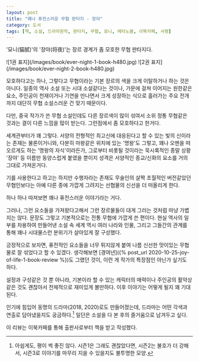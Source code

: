 ```yaml
---
layout: post
title: "꽤나 퓨전스러운 무협 판타지 - 장야"
category: 도서
tags: [책, 소설, 드라마원작, 판타지, 무협, 묘니, 메타노블, 이북카페, 서평]
---
```


'묘니(猫腻)'의
'장야(将夜)'는
장르 경계가 좀 모호한 무협 판타지다.

<p class="center" markdown="1">
![1권 표지](/images/book/ever-night-1-book-h480.jpg)
![2권 표지](/images/book/ever-night-2-book-h480.jpg)
</p>

모호하다고는 하나,
그렇다고 무협이라는 기본 장르의 색을 크게 이탈하거나 하는 것은 아니다.
일종의 역사 소설 또는 시대 소설같다는 것이나,
가문에 걸쳐 이어지는 원한같은 요소,
주인공이 천재이거나 기연을 만나면서 크게 성장하는 식으로 흘러가는 주요 전개까지
대단히 무협 소설스러운 건 맞기 때문이다.

다만, 중국 작가가 쓴 무협 소설인데도
다른 장르색이 많이 섞여서
소위 정통 무협같은 것과는 결이 다른 느낌을 많이 받는다.
그런점에서 좀 모호하다고 한거다.

세계관부터가 꽤 그렇다.
서양의 전형적인 최고신에 대응된다고 할 수 있는 빛의 신이라는 존재는 물론이거니와,
다분히 마왕같은 위치에 있는 '명왕'도 그렇고,
꽤나 오멘을 떠오르게도 하는 '명왕의 자식'이라든가,
그로부터 비롯될 것이라는 묵시록적인 종말 상황 '장야' 등
이름만 동양스럽게 붙였을 뿐이지 성격은 서양적인 종교/신화의 요소를 거의 그대로 가져온거다.

기를 사용한다고 하고는 하지만 수행자라는 존재도
무술인의 살짝 초월적인 버전같았던 무협인보다는
아예 다른 종에 가깝게 그려지는 선협물의 신선을 더 떠올리게 한다.

하나 하나 따져보면 꽤나 퓨전스러운 이야기라는 거다.

그러나, 그런 요소들을 가져왔다고해서 그런 장르물들이 대게 그러는 것처럼 마냥 가볍지는 않다.
문장도 그렇고 기본적으로는 전통 무협에 가깝게 쓴 편이다.
현실 역사의 일부를 차용하여 만들어낸 소설 속 세계 역시
여러 나라와 인물, 그리고 그들간의 관계를 통해
꽤나 시대물스런 분위기가 살아있게 잘 구성했다.

긍정적으로 보자면, 퓨전적인 요소들을 너무 튀지않게 붙여
나름 신선한 맛이있는 무협물로 잘 섞었다고 할 수 있겠다.
생각해보면 [경여년]({% post_url 2020-10-25-joy-of-life-1-book-review %})도 그랬던 것이,
이런 게 작가의 특장점인 아닌가 싶기도 하다.

설정과 구성같은 것 뿐 아니라,
기본이라 할 수 있는 캐릭터의 매력이나 주인공의 활약상 같은 것도 괜찮아서
전체적으로 재미있게 볼만하다.
이후 이야기는 어떻게 될지 꽤 기대된다.

인기에 힘입어 동명의 드라마(2018, 2020)로도 만들어졌는데,
드라마는 어떤 각색과 연출로 담아냈을지도 궁금하다.[^1]
일단은 소설을 다 본 후의 즐거움으로 남겨두고 싶다.

[^1]: 아쉽게도, 평이 썩 좋진 않다. 시즌1은 그래도 괜찮았다면, 시즌2는 불호가 더 강해서, 시즌3로 이야기를 마무리 지을 수 있을지도 불투명한 모양.



<div class="im im-info">
이 리뷰는 이북카페를 통해 출판사로부터 책을 받고 작성했다.
</div>

